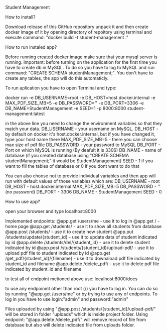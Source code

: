 Student Management

How to install?

Download release of this GitHub repository unpack it and then create docker image of it by opening directory of repoitory using terminal and execute command: "docker build -t student-management ."

How to run instaled app?

Before running created docker image make sure that your mysql server is running.
Important: before turning on the application for the first time you have to create db in MySQL. To do so you have to log to MySQL and run command: "CREATE SCHEMA studentManagement;".
You don't have to create any tables, the app will do this automaticly.

To run aplication you have to open Terminal and type:

docker run -e DB_USERNAME=root -e DB_HOST=host.docker.internal -e MAX_PDF_SIZE_MB=5 -e DB_PASSWORD='' -e DB_PORT=3306 -e DB_NAME=StudentManagement -e SEED=1 -p 8000:8000  student-management:latest

in the above line you need to change the environment variables so that they match your data.
DB_USERNAME - your username on MySQL.
DB_HOST - by default on docker it's host.docker.internal, but if you have changed it, type your host name there
MAX_PDF_SIZE_MB=5 - there you can choose max size of pdf file
DB_PASSWORD - your password to MySQL
DB_PORT - Port on which MySQL is running (By deafult it is 3306)
DB_NAME - name of database (if you created database using "CREATE SCHEMA studentManagement;" it would be StudentManagement)
SEED - 1 if you want to fill the tables of database or 0 if you dont want to do that

You can also choose not to provide individual variables and then app will run with default values of those variables which are:
DB_USERNAME - root
DB_HOST - host.docker.internal
MAX_PDF_SIZE_MB=5
DB_PASSWORD - '' (no password)
DB_PORT - 3306
DB_NAME - StudentManagement
SEED - 0

How to use app?

open your browser and type localhost:8000

Implemented endpoints:
@app.get /users/me - use it to log in
@app.get / - home page
@app.get /students/ - use it to show all students from database
@app.post /students/ - use it to create new student
@app.put /students/update/{student_id} - use it to update data of student indicated by id
@app.delete /students/del/{student_id} - use it to delete student indicated by id
@app.post /students/{student_id}/upload-pdf/ - use it to upload pdf file to student indicated by id
@app.get /get_pdf/{student_id}/{filename} - use it to downaload pdf file indicated by student_id and filename
@app.delete /delete_pdf/ - use it to delete pdf file indicated by student_id and filename

to test all of endpoint metioned above use: localhost:8000/docs

to use any endpoinmt other than root (/) you have to log in.
You can do so by running "@app.get /users/me" or by trying to use any of endpoints. To log in you have to use login:"admin" and password:"admin"

Files uploaded by using "@app.post /students/{student_id}/upload-pdf/" will be stored in folder "uploads" which is inside project folder.
Using endpoint: "@app.delete /delete_pdf/" will remove record of file from database but also will delete indicated file from uploads folder.


